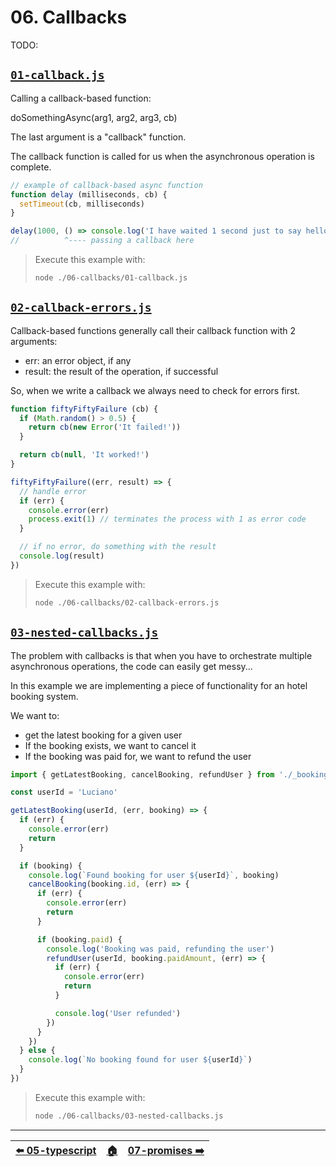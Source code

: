 <!-- ⚠️ FILE AUTOMATICALLY GENERATED. PLEASE DO NOT EDIT. CHANGE README.md.tpl INSTEAD! ⚠️  -->

# 06. Callbacks

TODO:


## [`01-callback.js`](./01-callback.js)

Calling a callback-based function:

doSomethingAsync(arg1, arg2, arg3, cb)

The last argument is a "callback" function.

The callback function is called for us when the asynchronous operation is complete.

```js
// example of callback-based async function
function delay (milliseconds, cb) {
  setTimeout(cb, milliseconds)
}

delay(1000, () => console.log('I have waited 1 second just to say hello!'))
//          ^---- passing a callback here
```

> Execute this example with:
>
> ```bash
> node ./06-callbacks/01-callback.js
> ```


## [`02-callback-errors.js`](./02-callback-errors.js)

Callback-based functions generally call their callback function with 2 arguments:

  - err: an error object, if any
  - result: the result of the operation, if successful

So, when we write a callback we always need to check for errors first.

```js
function fiftyFiftyFailure (cb) {
  if (Math.random() > 0.5) {
    return cb(new Error('It failed!'))
  }

  return cb(null, 'It worked!')
}

fiftyFiftyFailure((err, result) => {
  // handle error
  if (err) {
    console.error(err)
    process.exit(1) // terminates the process with 1 as error code
  }

  // if no error, do something with the result
  console.log(result)
})
```

> Execute this example with:
>
> ```bash
> node ./06-callbacks/02-callback-errors.js
> ```


## [`03-nested-callbacks.js`](./03-nested-callbacks.js)

The problem with callbacks is that when you have to orchestrate multiple asynchronous operations, the code
can easily get messy...

In this example we are implementing a piece of functionality for an hotel booking system.

We want to:
  - get the latest booking for a given user
  - If the booking exists, we want to cancel it
  - If the booking was paid for, we want to refund the user

```js
import { getLatestBooking, cancelBooking, refundUser } from './_booking-utils.js'

const userId = 'Luciano'

getLatestBooking(userId, (err, booking) => {
  if (err) {
    console.error(err)
    return
  }

  if (booking) {
    console.log(`Found booking for user ${userId}`, booking)
    cancelBooking(booking.id, (err) => {
      if (err) {
        console.error(err)
        return
      }

      if (booking.paid) {
        console.log('Booking was paid, refunding the user')
        refundUser(userId, booking.paidAmount, (err) => {
          if (err) {
            console.error(err)
            return
          }

          console.log('User refunded')
        })
      }
    })
  } else {
    console.log(`No booking found for user ${userId}`)
  }
})
```

> Execute this example with:
>
> ```bash
> node ./06-callbacks/03-nested-callbacks.js
> ```


---


| [⬅️ 05-typescript](/05-typescript/README.md) | [🏠](/README.md) | [07-promises ➡️](/07-promises/README.md) |
|:--------------------------------------------|:---------------:|----------------------------------------:|

